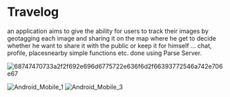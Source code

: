 # Travelog
an application aims to give the ability for users to track their images by geotagging each image and sharing it on the map where he get to decide whether he want to share it with the public or keep it for himself ... chat, profile, placesnearby simple functions etc.
done using Parse Server.

![68747470733a2f2f692e696d6775722e636f6d2f66393772546a742e706e67](https://user-images.githubusercontent.com/32372925/163655022-502a993f-fc71-497f-96d6-45d13593de2c.png)

![Android_Mobile_1](https://user-images.githubusercontent.com/32372925/163654564-cf7124bb-f8f5-44c7-abdb-830dd7446185.png)
![Android_Mobile_3](https://user-images.githubusercontent.com/32372925/163654565-811edb2b-d321-4dd4-96ff-5d8b0d22fed6.png)
